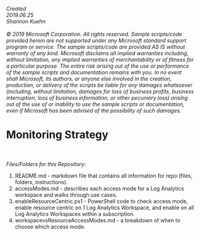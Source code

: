 <i>Created 
<br>2019.06.25 
<br>Shannon Kuehn 
<br>
<br>© 2019 Microsoft Corporation. 
All rights reserved. Sample scripts/code provided herein are not supported under any Microsoft standard support program or service. The sample scripts/code are provided AS IS without warranty of any kind. Microsoft disclaims all implied warranties including, without limitation, any implied warranties of merchantability or of fitness for a particular purpose. The entire risk arising out of the use or performance of the sample scripts and documentation remains with you. In no event shall Microsoft, its authors, or anyone else involved in the creation, production, or delivery of the scripts be liable for any damages whatsoever (including, without limitation, damages for loss of business profits, business interruption, loss of business information, or other pecuniary loss) arising out of the use of or inability to use the sample scripts or documentation, even if Microsoft has been advised of the possibility of such damages.</i>
<br>
# Monitoring Strategy
<br><br>
<i>Files/Folders for this Repository: </i>
1) README.md - markdown file that contains all information for repo (files, folders, instructions). 
2) accessModes.md - describes each access mode for a Log Analytics workspace and walks through use cases.
3) enableResourceCentric.ps1 - PowerShell code to check access mode, enable resource centric on 1 Log Analytics Workspace, and
enable on all Log Analytics Workspaces within a subscription.
4) workspacevsResourceAccessModes.md - a breakdown of when to choose which access mode.
